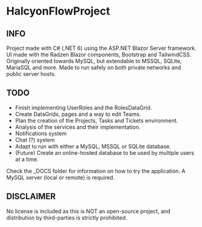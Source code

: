 # HalcyonFlowProject
## INFO
Project made with C# (.NET 6) using the ASP.NET Blazor Server framework.
UI made with the Radzen Blazor components, Bootstrap and TailwindCSS.
Originally oriented towards MySQL, but extendable to MSSQL, SQLite, MariaSQL and more.
Made to run safely on both private networks and public server hosts.


## TODO
- Finish implementing UserRoles and the RolesDataGrid.
- Create DataGrids, pages and a way to edit Teams.
- Plan the creation of the Projects, Tasks and Tickets environment.
- Analysis of the services and their implementation.
- Notifications system
- Chat (?) system
- Adapt to run with either a MySQL, MSSQL or SQLite database.
- (Future) Create an online-hosted database to be used by multiple users at a time.

Check the _DOCS folder for information on how to try the application. A MySQL server (local or remote) is required.

## DISCLAIMER
No license is included as this is NOT an open-source project, and distribution by third-parties is strictly prohibited.
